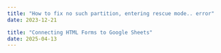 ```yaml
---
title: "How to fix no such partition, entering rescue mode.. error"
date: 2023-12-21

title: "Connecting HTML Forms to Google Sheets"
date: 2025-04-13
---
```

